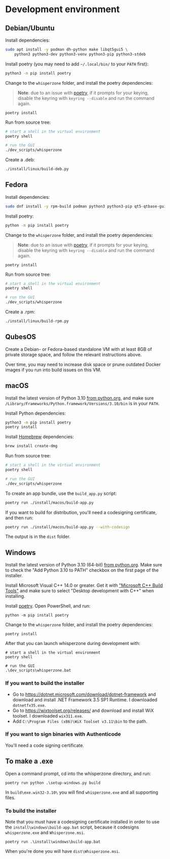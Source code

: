 # Development environment

## Debian/Ubuntu

Install dependencies:

```sh
sudo apt install -y podman dh-python make libqt5gui5 \
    python3 python3-dev python3-venv python3-pip python3-stdeb
```

Install poetry (you may need to add `~/.local/bin/` to your `PATH` first):

```sh
python3 -m pip install poetry
```

Change to the `whisperzone` folder, and install the poetry dependencies:

> **Note**: due to an issue with [poetry](https://github.com/python-poetry/poetry/issues/1917), if it prompts for your keying, disable the keyring with `keyring --disable` and run the command again.

```
poetry install
```

Run from source tree:

```sh
# start a shell in the virtual environment
poetry shell

# run the GUI
./dev_scripts/whisperzone
```

Create a .deb:

```sh
./install/linux/build-deb.py
```

## Fedora

Install dependencies:

```sh
sudo dnf install -y rpm-build podman python3 python3-pip qt5-qtbase-gui
```

Install poetry:

```sh
python -m pip install poetry
```

Change to the `whisperzone` folder, and install the poetry dependencies:

> **Note**: due to an issue with [poetry](https://github.com/python-poetry/poetry/issues/1917), if it prompts for your keying, disable the keyring with `keyring --disable` and run the command again.

```
poetry install
```

Run from source tree:

```sh
# start a shell in the virtual environment
poetry shell

# run the GUI
./dev_scripts/whisperzone
```

Create a .rpm:

```sh
./install/linux/build-rpm.py
```

## QubesOS

Create a Debian- or Fedora-based standalone VM with at least 8GB of private storage space, and follow the relevant instructions above.

Over time, you may need to increase disk space or prune outdated Docker images if you run into build issues on this VM.

## macOS

Install the latest version of Python 3.10 [from python.org](https://www.python.org/downloads/macos/), and make sure `/Library/Frameworks/Python.framework/Versions/3.10/bin` is in your `PATH`.

Install Python dependencies:

```sh
python3 -m pip install poetry
poetry install
```

Install [Homebrew](https://brew.sh/) dependencies:

```sh
brew install create-dmg
```

Run from source tree:

```sh
# start a shell in the virtual environment
poetry shell

# run the GUI
./dev_scripts/whisperzone
```

To create an app bundle, use the `build_app.py` script:

```sh
poetry run ./install/macos/build-app.py
```

If you want to build for distribution, you'll need a codesigning certificate, and then run:

```sh
poetry run ./install/macos/build-app.py --with-codesign
```

The output is in the `dist` folder.

## Windows

Install the latest version of Python 3.10 (64-bit) [from python.org](https://www.python.org/downloads/windows/). Make sure to check the "Add Python 3.10 to PATH" checkbox on the first page of the installer.

Install Microsoft Visual C++ 14.0 or greater. Get it with ["Microsoft C++ Build Tools"](https://visualstudio.microsoft.com/visual-cpp-build-tools/) and make sure to select "Desktop development with C++" when installing.

Install [poetry](https://python-poetry.org/). Open PowerShell, and run:

```
python -m pip install poetry
```

Change to the `whisperzone` folder, and install the poetry dependencies:

```
poetry install
```

After that you can launch whisperzone during development with:

```
# start a shell in the virtual environment
poetry shell

# run the GUI
.\dev_scripts\whisperzone.bat
```

### If you want to build the installer

* Go to https://dotnet.microsoft.com/download/dotnet-framework and download and install .NET Framework 3.5 SP1 Runtime. I downloaded `dotnetfx35.exe`.
* Go to https://wixtoolset.org/releases/ and download and install WiX toolset. I downloaded `wix311.exe`.
* Add `C:\Program Files (x86)\WiX Toolset v3.11\bin` to the path.

### If you want to sign binaries with Authenticode

You'll need a code signing certificate.

## To make a .exe

Open a command prompt, cd into the whisperzone directory, and run:

```
poetry run python .\setup-windows.py build
```

In `build\exe.win32-3.10\` you will find `whisperzone.exe` and all supporting files.

### To build the installer

Note that you must have a codesigning certificate installed in order to use the `install\windows\build-app.bat` script, because it codesigns `whisperzone.exe` and `Whisperzone.msi`.

```
poetry run .\install\windows\build-app.bat
```

When you're done you will have `dist\Whisperzone.msi`.
